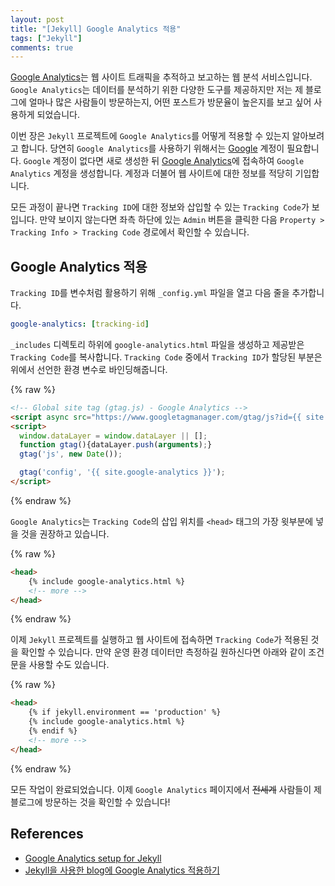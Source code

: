 ```yaml
---
layout: post
title: "[Jekyll] Google Analytics 적용"
tags: ["Jekyll"]
comments: true
---
```


[Google Analytics](https://marketingplatform.google.com/about/analytics/?hl=en_US)는 웹 사이트 트래픽을 추적하고 보고하는 웹 분석 서비스입니다. `Google Analytics`는 데이터를 분석하기 위한 다양한 도구를 제공하지만 저는 제 블로그에 얼마나 많은 사람들이 방문하는지, 어떤 포스트가 방문율이 높은지를 보고 싶어 사용하게 되었습니다.

이번 장은 `Jekyll` 프로젝트에 `Google Analytics`를 어떻게 적용할 수 있는지 알아보려고 합니다. 당연히 `Google Analytics`를 사용하기 위해서는 [Google](https://www.google.com/) 계정이 필요합니다. `Google` 계정이 없다면 새로 생성한 뒤 [Google Analytics](https://analytics.google.com/)에 접속하여 `Google Analytics` 계정을 생성합니다. 계정과 더불어 웹 사이트에 대한 정보를 적당히 기입합니다.

모든 과정이 끝나면 `Tracking ID`에 대한 정보와 삽입할 수 있는 `Tracking Code`가 보입니다. 만약 보이지 않는다면 좌측 하단에 있는 `Admin` 버튼을 클릭한 다음 `Property > Tracking Info > Tracking Code` 경로에서 확인할 수 있습니다.

## Google Analytics 적용

`Tracking ID`를 변수처럼 활용하기 위해 `_config.yml` 파일을 열고 다음 줄을 추가합니다.

```yaml
google-analytics: [tracking-id]
```

`_includes` 디렉토리 하위에 `google-analytics.html` 파일을 생성하고 제공받은 `Tracking Code`를 복사합니다. `Tracking Code` 중에서 `Tracking ID`가 할당된 부분은 위에서 선언한 환경 변수로 바인딩해줍니다.

{% raw %}
```html
<!-- Global site tag (gtag.js) - Google Analytics -->
<script async src="https://www.googletagmanager.com/gtag/js?id={{ site.google-analytics }}"></script>
<script>
  window.dataLayer = window.dataLayer || [];
  function gtag(){dataLayer.push(arguments);}
  gtag('js', new Date());

  gtag('config', '{{ site.google-analytics }}');
</script>
```
{% endraw %}

`Google Analytics`는 `Tracking Code`의 삽입 위치를 `<head>` 태그의 가장 윗부분에 넣을 것을 권장하고 있습니다.

{% raw %}
```html
<head>
    {% include google-analytics.html %}
    <!-- more -->
</head>
```
{% endraw %}

이제 `Jekyll` 프로젝트를 실행하고 웹 사이트에 접속하면 `Tracking Code`가 적용된 것을 확인할 수 있습니다. 만약 운영 환경 데이터만 측정하길 원하신다면 아래와 같이 조건문을 사용할 수도 있습니다.

{% raw %}
```html
<head>
    {% if jekyll.environment == 'production' %}
    {% include google-analytics.html %}
    {% endif %}
    <!-- more -->
</head>
```
{% endraw %}

모든 작업이 완료되었습니다. 이제 `Google Analytics` 페이지에서 ~~전세계~~ 사람들이 제 블로그에 방문하는 것을 확인할 수 있습니다!

## References

- [Google Analytics setup for Jekyll](https://michaelsoolee.com/google-analytics-jekyll/)
- [Jekyll을 사용한 blog에 Google Analytics 적용하기](https://rextarx.github.io/jekyll/2017/02/03/Applying_Google_Analytics_to_a_blog_using_Jekyll/)
